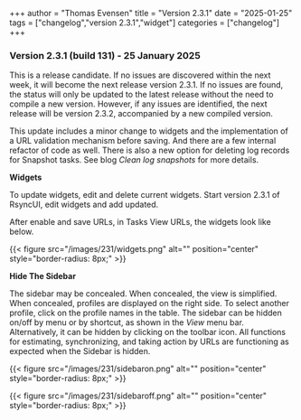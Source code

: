 +++
author = "Thomas Evensen"
title = "Version 2.3.1"
date = "2025-01-25"
tags = ["changelog","version 2.3.1","widget"]
categories = ["changelog"]
+++

### Version 2.3.1 (build 131) - 25 January 2025

This is a release candidate. If no issues are discovered within the next week, it will become the next release version 2.3.1. If no issues are found, the status will only be updated to the latest release without the need to compile a new version. However, if any issues are identified, the next release will be version 2.3.2, accompanied by a new compiled version.

This update includes a minor change to widgets and the implementation of a URL validation mechanism before saving.  And there are a few internal refactor of code as well. There is also a new option for deleting log records for Snapshot tasks. See blog *Clean log snapshots* for more details.

**Widgets** 

To update widgets, edit and delete current widgets. Start version 2.3.1 of RsyncUI, edit widgets and add updated.

After enable and save URLs, in Tasks View URLs, the widgets look like below.

{{< figure src="/images/231/widgets.png" alt="" position="center" style="border-radius: 8px;" >}}

**Hide The Sidebar**

The sidebar may be concealed. When concealed, the view is simplified. When concealed, profiles are displayed on the right side. To select another profile, click on the profile names in the table. The sidebar can be hidden on/off by menu or by shortcut, as shown in the *View* menu bar. Alternatively, it can be hidden by clicking on the toolbar icon. All functions for estimating, synchronizing, and taking action by URLs are functioning as expected when the Sidebar is hidden.

{{< figure src="/images/231/sidebaron.png" alt="" position="center" style="border-radius: 8px;" >}}

{{< figure src="/images/231/sidebaroff.png" alt="" position="center" style="border-radius: 8px;" >}}
